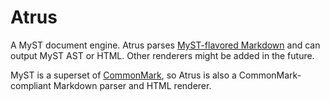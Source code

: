 # Atrus
A MyST document engine. Atrus parses [MyST-flavored
Markdown](https://mystmd.org/spec/overview) and can output MyST AST or HTML.
Other renderers might be added in the future.

MyST is a superset of [CommonMark](https://commonmark.org/), so Atrus is also
a CommonMark-compliant Markdown parser and HTML renderer.
